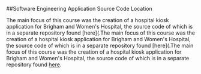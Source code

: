 ##Software Engineering Application Source Code Location

The main focus of this course was the creation of a hospital kiosk application for Brigham and Women's Hospital, the source code of which is in a separate repository found [here](.The main focus of this course was the creation of a hospital kiosk application for Brigham and Women's Hospital, the source code of which is in a separate repository found [here](.The main focus of this course was the creation of a hospital kiosk application for Brigham and Women's Hospital, the source code of which is in a separate repository found [here](https://github.com/KeithDeSantis/Team-F-Iterations.git).
